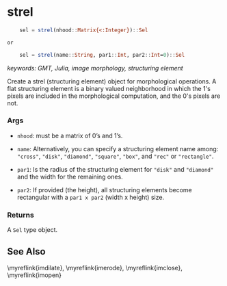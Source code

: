 # strel

```julia
    sel = strel(nhood::Matrix{<:Integer})::Sel

or

	sel = strel(name::String, par1::Int, par2::Int=0)::Sel
```

*keywords: GMT, Julia, image morphology, structuring element*

Create a strel (structuring element) object for morphological operations.
A flat structuring element is a binary valued neighborhood in which the 1's pixels are included in
the morphological computation, and the 0's pixels are not.

### Args
- `nhood`: must be a matrix of 0’s and 1’s.

- `name`: Alternatively, you can specify a structuring element name among:
  `"cross"`, `"disk"`, `"diamond"`, `"square"`, `"box"`, and `"rec"` or `"rectangle"`.

- `par1`: Is the radius of the structuring element for `"disk"` and `"diamond"` and the width
  for the remaining ones.

- `par2`: If provided (the height), all structuring elements become rectangular with a `par1 x par2`
  (width x height) size.

### Returns
A ``Sel`` type object.

See Also
--------

\myreflink{imdilate}, \myreflink{imerode}, \myreflink{imclose}, \myreflink{imopen}
